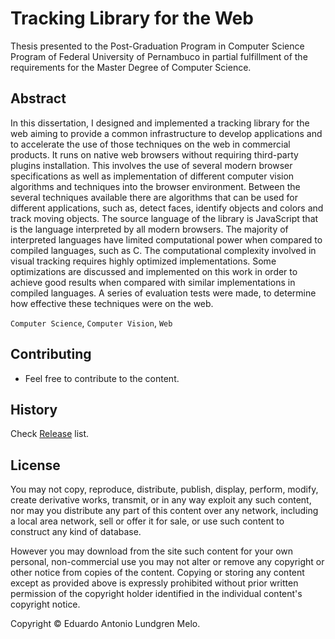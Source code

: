 # Tracking Library for the Web

Thesis presented to the Post-Graduation Program in Computer Science Program of Federal University of Pernambuco in partial fulfillment of the requirements for the Master Degree of Computer Science.

## Abstract

In this dissertation, I designed and implemented a tracking library for the web aiming to provide a common infrastructure to develop applications and to accelerate the use of those techniques on the web in commercial products. It runs on native web browsers without requiring third-party plugins installation. This involves the use of several modern browser specifications as well as implementation of different computer vision algorithms and techniques into the browser environment. Between the several techniques available there are algorithms that can be used for different applications, such as, detect faces, identify objects and colors and track moving objects. The source language of the library is JavaScript that is the language interpreted by all modern browsers. The majority of interpreted languages have limited computational power when compared to compiled languages, such as C. The computational complexity involved in visual tracking requires highly optimized implementations. Some optimizations are discussed and implemented on this work in order to achieve good results when compared with similar implementations in compiled languages. A series of evaluation tests were made, to determine how effective these techniques were on the web.

`Computer Science`, `Computer Vision`, `Web`

## Contributing

* Feel free to contribute to the content.

## History

Check [Release](https://github.com/eduardolundgren/msc-ufpe-thesis/releases) list.

## License

You may not copy, reproduce, distribute, publish, display, perform, modify, create derivative works, transmit, or in any way exploit any such content, nor may you distribute any part of this content over any network, including a local area network, sell or offer it for sale, or use such content to construct any kind of database.

However you may download from the site such content for your own personal, non-commercial use you may not alter or remove any copyright or other notice from copies of the content. Copying or storing any content except as provided above is expressly prohibited without prior written permission of the copyright holder identified in the individual content's copyright notice.

Copyright © Eduardo Antonio Lundgren Melo.